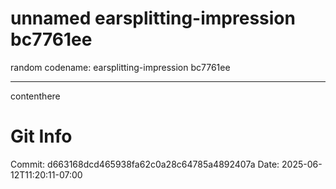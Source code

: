 # unnamed earsplitting-impression bc7761ee

random codename: earsplitting-impression bc7761ee

***

contenthere
# Git Info
Commit: d663168dcd465938fa62c0a28c64785a4892407a
Date: 2025-06-12T11:20:11-07:00
